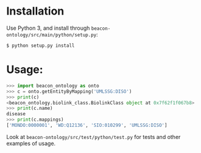 # Installation

Use Python 3, and install through `beacon-ontology/src/main/python/setup.py`:

```shell
$ python setup.py install
```

# Usage:

```python
>>> import beacon_ontology as onto
>>> c = onto.getEntityByMapping('UMLSSG:DISO')
>>> print(c)
<beacon_ontology.biolink_class.BiolinkClass object at 0x7f62f1f067b8>
>>> print(c.name)
disease
>>> print(c.mappings)
['MONDO:0000001', 'WD:Q12136', 'SIO:010299', 'UMLSSG:DISO']

```

Look at `beacon-ontology/src/test/python/test.py` for tests and other examples
of usage.
